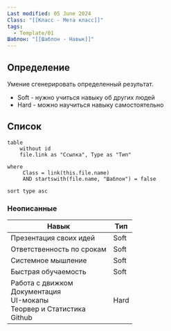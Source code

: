 ```yaml
---
Last modified: 05 June 2024
Class: "[[Класс - Мета класс]]"
tags:
  - Template/01
Шаблон: "[[Шаблон - Навык]]"
---
```

## Определение
Умение сгенерировать определенный результат.
- Soft - нужно учиться навыку об других людей
- Hard - можно научиться навыку самостоятельно

## Список
```dataview
table
	without id
	file.link as "Ссылка", Type as "Тип"

where
	 Class = link(this.file.name) 
	 AND startswith(file.name, "Шаблон") = false

sort type asc
```

### Неописанные

| Навык                                                                           | Тип  |
| ------------------------------------------------------------------------------- | ---- |
| Презентация своих идей                                                          | Soft |
| Ответственность по срокам                                                       | Soft |
| Системное мышление                                                              | Soft |
| Быстрая обучаемость                                                             | Soft |
| Работа с движком<br>Документация<br>UI-мокапы<br>Теорвер и Статистика<br>Github | Hard |

